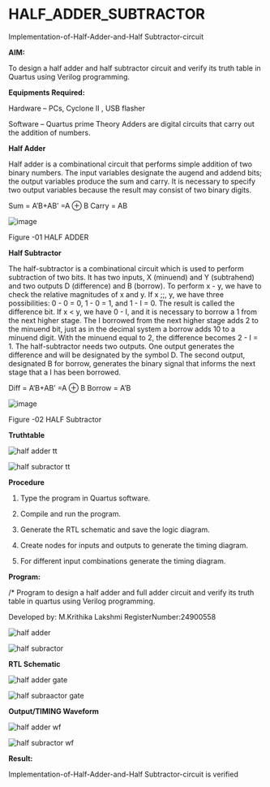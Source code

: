# HALF_ADDER_SUBTRACTOR

Implementation-of-Half-Adder-and-Half Subtractor-circuit

**AIM:**

To design a half adder and half subtractor circuit and verify its truth table in Quartus using Verilog programming.

**Equipments Required:**

Hardware – PCs, Cyclone II , USB flasher 

Software – Quartus prime Theory Adders are digital circuits that carry out the addition of numbers.

**Half Adder**

Half adder is a combinational circuit that performs simple addition of two binary numbers. The input variables designate the augend and addend bits; the output variables produce the sum and carry. It is necessary to specify two output variables because the result may consist of two binary digits.

Sum = A’B+AB’ =A ⊕ B Carry = AB

![image](https://github.com/naavaneetha/HALF_ADDER_SUBTRACTOR/assets/154305477/bd4a0b2c-cdbc-4184-ab08-81578f121e1f)

Figure -01 HALF ADDER

**Half Subtractor**

The half-subtractor is a combinational circuit which is used to perform subtraction of two bits. It has two inputs, X (minuend) and Y (subtrahend) and two outputs D (difference) and B (borrow). To perform x - y, we have to check the relative magnitudes of x and y. If x ;;, y, we have three possibilities: 0 - 0 = 0, 1 - 0 = 1, and 1 - I = 0. The result is called the difference bit. If x < y, we have 0 - I, and it is necessary to borrow a 1 from the next higher stage. The I borrowed from the next higher stage adds 2 to the minuend bit, just as in the decimal system a borrow adds 10 to a minuend digit. With the minuend equal to 2, the difference becomes 2 - I = 1. The half-subtractor needs two outputs. One output generates the difference and will be designated by the symbol D. The second output, designated B for borrow, generates the binary signal that informs the next stage that a I has been borrowed. 

Diff = A’B+AB’ =A ⊕ B
Borrow = A’B

 ![image](https://github.com/naavaneetha/HALF_ADDER_SUBTRACTOR/assets/154305477/d76b099c-513f-4e7c-843a-e2fd028a531a)

Figure -02 HALF Subtractor

**Truthtable**


![half adder tt](https://github.com/user-attachments/assets/c6addcea-68e3-4945-a8d1-b83fb6b74c1b)


![half subractor tt](https://github.com/user-attachments/assets/c61d445e-af77-4408-a762-365858683d76)




**Procedure**

1.	Type the program in Quartus software.

2.	Compile and run the program.

3.	Generate the RTL schematic and save the logic diagram.

4.	Create nodes for inputs and outputs to generate the timing diagram.

5.	For different input combinations generate the timing diagram.


**Program:**

/* Program to design a half adder and full adder circuit and verify its truth table in quartus using Verilog programming.

Developed by: M.Krithika Lakshmi 
RegisterNumber:24900558



![half adder](https://github.com/user-attachments/assets/04e742a2-e0ee-41db-a8bc-8a1dc4d89a50)



![half subractor](https://github.com/user-attachments/assets/949c4800-ac28-478a-82f7-083ea73d81c9)




**RTL Schematic**


![half adder gate](https://github.com/user-attachments/assets/1f5c267b-837f-4609-b6dc-ae3f33b4304c)


![half subraactor gate](https://github.com/user-attachments/assets/a4e0380b-fd5f-4c17-8489-39b668dd6a16)




**Output/TIMING Waveform**


![half adder wf](https://github.com/user-attachments/assets/c09b28fb-c371-4a7b-ac54-b2f4054fb915)


![half subractor wf](https://github.com/user-attachments/assets/8f19a4bc-83ec-46da-a91c-cfd5b97c9d6b)




**Result:**

Implementation-of-Half-Adder-and-Half Subtractor-circuit is verified

